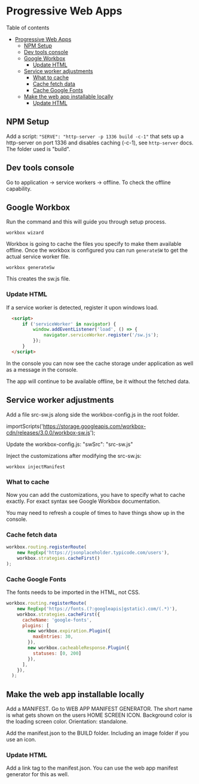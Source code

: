 # Progressive Web Apps
Table of contents
- [Progressive Web Apps](#progressive-web-apps)
  - [NPM Setup](#npm-setup)
  - [Dev tools console](#dev-tools-console)
  - [Google Workbox](#google-workbox)
    - [Update HTML](#update-html)
  - [Service worker adjustments](#service-worker-adjustments)
    - [What to cache](#what-to-cache)
    - [Cache fetch data](#cache-fetch-data)
    - [Cache Google Fonts](#cache-google-fonts)
  - [Make the web app installable locally](#make-the-web-app-installable-locally)
    - [Update HTML](#update-html-1)

## NPM Setup
Add a script: `"SERVE": "http-server -p 1336 build -c-1"` that sets up a http-server on port 1336 and disables caching (-c-1), see `http-server` docs. The folder used is "build".

## Dev tools console
Go to application -> service workers -> offline. To check the offline capability.

## Google Workbox
Run the command and this will guide you through setup process.
```	
workbox wizard
```
Workbox is going to cache the files you specify to make them available offline. Once the workbox is configured you can run `generateSW` to get the actual service worker file.
```
workbox generateSw
```
This creates the sw.js file.

### Update HTML
If a service worker is detected, register it upon windows load.
```HTML
  <script>
      if ('serviceWorker' in navigator) {
          window.addEventListener('load', () => {
              navigator.serviceWorker.register('/sw.js');
          });
      }
  </script>
```
In the console you can now see the cache storage under application as well as a message in the console.

The app will continue to be available offline, be it without the fetched data.

## Service worker adjustments
Add a file src-sw.js along side the workbox-config.js in the root folder.

importScripts('https://storage.googleapis.com/workbox-cdn/releases/3.0.0/workbox-sw.js');

Update the workbox-config.js: "swSrc": "src-sw.js"

Inject the customizations after modifying the src-sw.js:

`workbox injectManifest`

### What to cache
Now you can add the customizations, you have to specify what to cache exactly. For exact syntax see Google Workbox documentation.

You may need to refresh a couple of times to have things show up in the console.

### Cache fetch data
```javascript
workbox.routing.registerRoute(
    new RegExp('https://jsonplaceholder.typicode.com/users'),
    workbox.strategies.cacheFirst()
); 
```
### Cache Google Fonts
The fonts needs to be imported in the HTML, not CSS.
```javascript
workbox.routing.registerRoute(
    new RegExp('https://fonts.(?:googleapis|gstatic).com/(.*)'),
    workbox.strategies.cacheFirst({
      cacheName: 'google-fonts',
      plugins: [
        new workbox.expiration.Plugin({
          maxEntries: 30,
        }),
        new workbox.cacheableResponse.Plugin({
          statuses: [0, 200]
        }),
      ],
    }),
  );
```

## Make the web app installable locally
Add a MANIFEST. Go to WEB APP MANIFEST GENERATOR. The short name is what gets shown on the users HOME SCREEN ICON.
Background color is the loading screen color. Orientation: standalone.

Add the manifest.json to the BUILD folder.
Including an image folder if you use an icon.

### Update HTML
Add a link tag to the manifest.json. You can use the web app manifest generator for this as well.